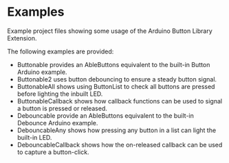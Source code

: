 # Examples

Example project files showing some usage of the Arduino Button Library Extension.

The following examples are provided:

* Buttonable provides an AbleButtons equivalent to the built-in Button Arduino example.
* Buttonable2 uses button debouncing to ensure a steady button signal.
* ButtonableAll shows using ButtonList to check all buttons are pressed before lighting the inbuilt LED.
* ButtonableCallback shows how callback functions can be used to signal a button is pressed or released.
* Debouncable provide an AbleButtons equivalent to the built-in Debounce Arduino example.
* DebouncableAny shows how pressing any button in a list can light the built-in LED.
* DebouncableCallback shows how the on-released callback can be used to capture a button-click.
